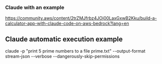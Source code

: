 ### Claude with an example
https://community.aws/content/2trZMJfrbz4JOj00LaxGxwB2Kku/build-a-calculator-app-with-claude-code-on-aws-bedrock?lang=en

## Claude automatic execution example
claude -p "print 5 prime numbers to a file prime.txt" --output-format stream-json  --verbose --dangerously-skip-permissions